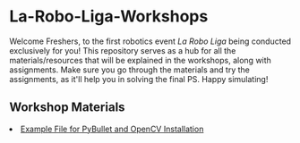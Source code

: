 # La-Robo-Liga-Workshops
Welcome Freshers, to the first robotics event *La Robo Liga* being conducted exclusively for you! This repository serves as a hub for all the materials/resources that will be explained in the workshops, along with assignments. Make sure you go through the materials and try the assignments, as it'll help you in solving the final PS. Happy simulating!

## Workshop Materials
<a href="./PyBullet Installation/example.py"><li>Example File for PyBullet and OpenCV Installation</li></a>
